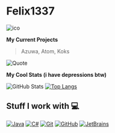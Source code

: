 # Felix1337

![ico](https://user-images.githubusercontent.com/87606394/173426836-6679d27c-9212-486c-b913-4ce9dd124bdc.png)

**My Current Projects**
> Azuwa, Atom, Koks

![Quote](https://github-readme-quotes.herokuapp.com/quote?theme=great-gatsby)

**My Cool Stats (i have depressions btw)**

![GitHub Stats](https://github-readme-stats.vercel.app/api?username=FelixH2012&theme=radical)
[![Top Langs](https://github-readme-stats.vercel.app/api/top-langs/?username=FelixH2012&exclude_repo=github-readme-stats,FelixH2012.github.io)](https://github.com/FelixH2012/github-readme-stats)

## Stuff I work with 💻
[![Java](https://img.shields.io/static/v1?style=for-the-badge&logo=Java&logoColor=FFFFFF&message=Java&color=ED8B00&label=)](https://java.com/)
[![C#](https://img.shields.io/static/v1?style=for-the-badge&logo=Csharp&logoColor=FFFFFF&message=C%23&color=8800ff&label=)](https://java.com/)
[![Git](https://img.shields.io/static/v1?style=for-the-badge&logo=Git&message=Git&logoColor=FFFFFF&color=F05032&label=)](https://git-scm.com/)
[![GitHub](https://img.shields.io/static/v1?style=for-the-badge&logo=GitHub&message=GitHub&logoColor=FFFFFF&color=181717&label=)](https://github.com/)
[![JetBrains](https://img.shields.io/static/v1?style=for-the-badge&logo=JetBrains&logoColor=FFFFFF&message=JetBrains&nbsp;IDEs&color=000000&label=)](https://www.jetbrains.com/)
